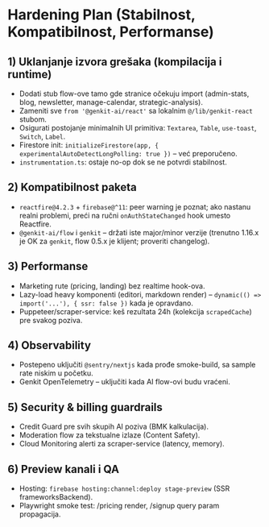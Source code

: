 # Hardening Plan (Stabilnost, Kompatibilnost, Performanse)

## 1) Uklanjanje izvora grešaka (kompilacija i runtime)
- Dodati stub flow-ove tamo gde stranice očekuju import (admin-stats, blog, newsletter, manage-calendar, strategic-analysis).
- Zameniti sve `from '@genkit-ai/react'` sa lokalnim `@/lib/genkit-react` stubom.
- Osigurati postojanje minimalnih UI primitiva: `Textarea`, `Table`, `use-toast`, `Switch`, `Label`.
- Firestore init: `initializeFirestore(app, { experimentalAutoDetectLongPolling: true })` – već preporučeno.
- `instrumentation.ts`: ostaje no-op dok se ne potvrdi stabilnost.

## 2) Kompatibilnost paketa
- `reactfire@4.2.3` + `firebase@^11`: peer warning je poznat; ako nastanu realni problemi, preći na ručni `onAuthStateChanged` hook umesto Reactfire.
- `@genkit-ai/flow` i `genkit` – držati iste major/minor verzije (trenutno 1.16.x je OK za `genkit`, flow 0.5.x je klijent; proveriti changelog).

## 3) Performanse
- Marketing rute (pricing, landing) bez realtime hook-ova.
- Lazy-load heavy komponenti (editori, markdown render) – `dynamic(() => import('...'), { ssr: false })` kada je opravdano.
- Puppeteer/scraper-service: keš rezultata 24h (kolekcija `scrapedCache`) pre svakog poziva.

## 4) Observability
- Postepeno uključiti `@sentry/nextjs` kada prođe smoke-build, sa sample rate niskim u početku.
- Genkit OpenTelemetry – uključiti kada AI flow-ovi budu vraćeni.

## 5) Security & billing guardrails
- Credit Guard pre svih skupih AI poziva (BMK kalkulacija).
- Moderation flow za tekstualne izlaze (Content Safety).
- Cloud Monitoring alerti za scraper-service (latency, memory).

## 6) Preview kanali i QA
- Hosting: `firebase hosting:channel:deploy stage-preview` (SSR frameworksBackend).
- Playwright smoke test: /pricing render, /signup query param propagacija.
